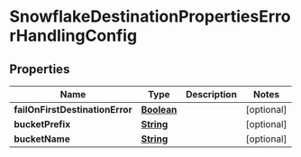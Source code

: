 

# SnowflakeDestinationPropertiesErrorHandlingConfig


## Properties

| Name | Type | Description | Notes |
|------------ | ------------- | ------------- | -------------|
|**failOnFirstDestinationError** | [**Boolean**](Boolean.md) |  |  [optional] |
|**bucketPrefix** | [**String**](String.md) |  |  [optional] |
|**bucketName** | [**String**](String.md) |  |  [optional] |



